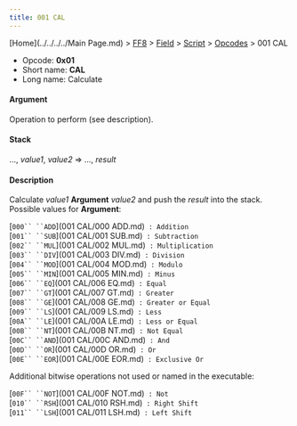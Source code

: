 ```yaml
---
title: 001 CAL
---
```


[Home](../../../../Main Page.md) > [FF8](../../../../FF8.md) > [Field](../../../Field.md) > [Script](../../Script.md) > [Opcodes](../Opcodes.md) > 001 CAL

-   Opcode: **0x01**
-   Short name: **CAL**
-   Long name: Calculate

#### Argument

Operation to perform (see description).

#### Stack

..., *value1*, *value2* =&gt; ..., *result*

#### Description

Calculate *value1* **Argument** *value2* and push the *result* into the stack. Possible values for **Argument**:

[`000`` ``ADD`](001 CAL/000 ADD.md)` : Addition`  
[`001`` ``SUB`](001 CAL/001 SUB.md)` : Subtraction`  
[`002`` ``MUL`](001 CAL/002 MUL.md)` : Multiplication`  
[`003`` ``DIV`](001 CAL/003 DIV.md)` : Division`  
[`004`` ``MOD`](001 CAL/004 MOD.md)` : Modulo`  
[`005`` ``MIN`](001 CAL/005 MIN.md)` : Minus`  
[`006`` ``EQ`](001 CAL/006 EQ.md)` : Equal`  
[`007`` ``GT`](001 CAL/007 GT.md)` : Greater`  
[`008`` ``GE`](001 CAL/008 GE.md)` : Greater or Equal`  
[`009`` ``LS`](001 CAL/009 LS.md)` : Less`  
[`00A`` ``LE`](001 CAL/00A LE.md)` : Less or Equal`  
[`00B`` ``NT`](001 CAL/00B NT.md)` : Not Equal`  
[`00C`` ``AND`](001 CAL/00C AND.md)` : And`  
[`00D`` ``OR`](001 CAL/00D OR.md)` : Or`  
[`00E`` ``EOR`](001 CAL/00E EOR.md)` : Exclusive Or`

Additional bitwise operations not used or named in the executable:

[`00F`` ``NOT`](001 CAL/00F NOT.md)` : Not`  
[`010`` ``RSH`](001 CAL/010 RSH.md)` : Right Shift`  
[`011`` ``LSH`](001 CAL/011 LSH.md)` : Left Shift`
